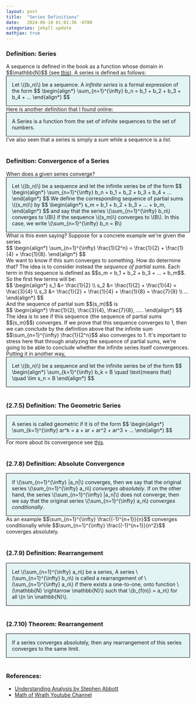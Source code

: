 ```yaml
---
layout: post
title:  "Series Definitions"
date:   2024-06-10 01:01:36 -0700
categories: jekyll update
mathjax: true
---
```

<!------------------------------------------------------------------------------------>
<h3>Definition: Series</h3>
A sequence is defined in the book as a function whose domain in $$\mathbb{N}$$ (see <a href="https://strncat.github.io/jekyll/update/2024/05/21/analysis-seq-definitions.html">this</a>). A series is defined as follows:
<div style="background-color: #E3F4F4; padding: 15px 15px 15px 15px; border:1px solid black;">
  Let \((b_n)\) be a sequence. A <i>infinite series</i> is a formal expression of the form
  $$
  \begin{align*}
  \sum_{n=1}^{\infty} b_n = b_1 + b_2 + b_3 + b_4 + ...
  \end{align*}
  $$
</div>
Here is another definition that I found online:
<div style="background-color: #E3F4F4; padding: 15px 15px 15px 15px; border:1px solid black;">
  A Series is a function from the set of infinite sequences to the set of numbers.
</div>
I've also seen that a series is simply a <i>sum</i> while a sequence is a <i>list</i>.
<br>
<br>
<!------------------------------------------------------------------------------------>
<h3>Definition: Convergence of a Series</h3>
When does a given series converge?
<div style="background-color: #E3F4F4; padding: 15px 15px 15px 15px; border:1px solid black;">
  Let \((b_n)\) be a sequence and let the infinite series be of the form
  $$
  \begin{align*}
  \sum_{n=1}^{\infty} b_n = b_1 + b_2 + b_3 + b_4 + ...
  \end{align*}
  $$
We define the corresponding sequence of partial sums \((s_m)\) by
  $$
  \begin{align*}
  s_m = b_1 + b_2 + b_3 + ... + b_m,
  \end{align*}
  $$
and say that the series \(\sum_{n=1}^{\infty} b_n\) converges to \(B\) if the sequence \((s_m)\) converges to \(B\). In this case, we write \(\sum_{n=1}^{\infty} b_n = B\)
</div>
What is this even saying? Suppose for a concrete example we're given the series
<div>
    $$
    \begin{align*}
    \sum_{n=1}^{\infty} \frac{1}{2^n} = \frac{1}{2} + \frac{1}{4} + \frac{1}{8}.
    \end{align*}
    $$
</div>
We want to know if this sum converges to something. How do determine that? The idea is to consider instead the <i>sequence of partial sums</i>. Each term in this sequence is defined as $$s_m = b_1 + b_2 + b_3 + ... + b_m$$. So the first few terms will be:
<div>
    $$
    \begin{align*}
    s_1 &= \frac{1}{2} \\
	s_2 &= \frac{1}{2} + \frac{1}{4} = \frac{3}{4} \\
	s_3 &= \frac{1}{2} + \frac{1}{4} + \frac{1}{8} = \frac{7}{8} \\
	...
    \end{align*}
    $$
</div>
And the sequence of partial sum $$(s_m)$$ is
<div>
    $$
    \begin{align*}
    \frac{1}{2}, \frac{3}{4}, \frac{7}{8}, ..... 
    \end{align*}
    $$
</div>
The idea is to see if this sequence (the sequence of partial sums $$(s_m)$$) converges. If we prove that this sequence converges to 1, then we can conclude by the definition above that the infinite sum $$\sum_{n=1}^{\infty} \frac{1}{2^n}$$ also converges to 1. It's important to stress here that through analyzing the sequence of partial sums, we're going to be able to conclude whether the infinite series itself convergences. Putting it in another way,
<div style="background-color: #E3F4F4; padding: 15px 15px 15px 15px; border:1px solid black;">
  Let \((b_n)\) be a sequence and let the infinite series be of the form
  $$
  \begin{align*}
  \sum_{k=1}^{\infty} b_k = B \quad \text{means that} \quad \lim s_n = B
  \end{align*}
  $$
</div>
<br>
<!------------------------------------------------------------------------------------>
<h3>(2.7.5) Definition: The Geometric Series</h3>
<div style="background-color: #E3F4F4; padding: 15px 15px 15px 15px; border:1px solid black;">
  A series is called geometric if it is of the form
  $$
  \begin{align*}
  \sum_{k=1}^{\infty} ar^k = a + ar + ar^2 + ar^3 + ...
  \end{align*}
  $$
</div>
For more about its convergence see <a href="https://strncat.github.io/jekyll/update/2024/02/05/analysis-series-geometric.html">this</a>.
<br>
<br>
<!------------------------------------------------------------------------------------>
<h3>(2.7.8) Definition: Absolute Convergence</h3>
<div style="background-color: #E3F4F4; padding: 15px 15px 15px 15px; border:1px solid black;">
  If \(\sum_{n=1}^{\infty} |a_n|\) converges, then we say that the original series \(\sum_{n=1}^{\infty} a_n\) <i>converges absolutely</i>. If on the other hand, the series \(\sum_{n=1}^{\infty} |a_n|\) does not converge, then we say that the original series \(\sum_{n=1}^{\infty} a_n\) <i>converges conditionally</i>. 
</div>
As an example $$\sum_{n=1}^{\infty} \frac{(-1)^{n+1}}{n}$$ converges conditionally while $$\sum_{n=1}^{\infty} \frac{(-1)^{n+1}}{n^2}$$ converges absolutely. 
<br>
<br>
<!------------------------------------------------------------------------------------>
<h3>(2.7.9) Definition: Rearrangement</h3>
<div style="background-color: #E3F4F4; padding: 15px 15px 15px 15px; border:1px solid black;">
  Let \(\sum_{n=1}^{\infty} a_n\) be a series, A series \(\sum_{n=1}^{\infty} b_n\) is called a rearrangement of \(\sum_{n=1}^{\infty} a_n\) if there exists a one-to-one, onto function \(\mathbb{N} \rightarrow \mathbb{N}\) such that \(b_{f(n)} = a_n\) for all \(n \in \mathbb{N}\). 
</div>
<br>
<!------------------------------------------------------------------------------------>
<h3>(2.7.10) Theorem: Rearrangement</h3>
<div style="background-color: #E3F4F4; padding: 15px 15px 15px 15px; border:1px solid black;">
  If a series converges absolutely, then any rearrangement of this series converges to the same limit.
</div>
<br>
<!------------------------------------------------------------------------------------>
<h3>References:</h3>
<ul>
<li><a href="https://www.amazon.com/Understanding-Analysis-Undergraduate-Texts-Mathematics/dp/1493927116">Understanding Analysis by Stephen Abbott</a></li>
<li><a href="https://www.youtube.com/watch?v=-YcQu_rZYSE">Math of Wrath Youtube Channel</a></li>
</ul>